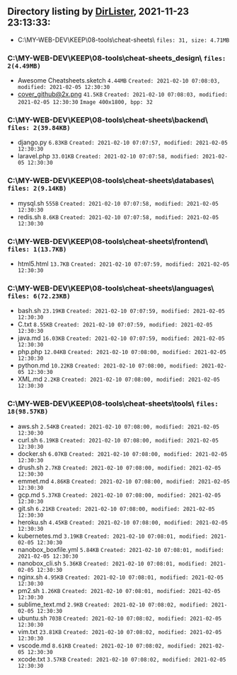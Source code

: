 ﻿## Directory listing by [DirLister](https://github.com/SanderSade/DirLister/), 2021-11-23 23:13:33:
* C:\MY-WEB-DEV\KEEP\08-tools\cheat-sheets\ `files: 31, size: 4.71MB`


### C:\MY-WEB-DEV\KEEP\08-tools\cheat-sheets\_design\ `files: 2(4.49MB)`

* Awesome Cheatsheets.sketch `4.44MB` `Created: 2021-02-10 07:08:03, modified: 2021-02-05 12:30:30`
* cover_github@2x.png `41.5KB` `Created: 2021-02-10 07:08:03, modified: 2021-02-05 12:30:30` `Image 400x1800, bpp: 32`


### C:\MY-WEB-DEV\KEEP\08-tools\cheat-sheets\backend\ `files: 2(39.84KB)`

* django.py `6.83KB` `Created: 2021-02-10 07:07:57, modified: 2021-02-05 12:30:30`
* laravel.php `33.01KB` `Created: 2021-02-10 07:07:58, modified: 2021-02-05 12:30:30`


### C:\MY-WEB-DEV\KEEP\08-tools\cheat-sheets\databases\ `files: 2(9.14KB)`

* mysql.sh `555B` `Created: 2021-02-10 07:07:58, modified: 2021-02-05 12:30:30`
* redis.sh `8.6KB` `Created: 2021-02-10 07:07:58, modified: 2021-02-05 12:30:30`


### C:\MY-WEB-DEV\KEEP\08-tools\cheat-sheets\frontend\ `files: 1(13.7KB)`

* html5.html `13.7KB` `Created: 2021-02-10 07:07:59, modified: 2021-02-05 12:30:30`


### C:\MY-WEB-DEV\KEEP\08-tools\cheat-sheets\languages\ `files: 6(72.23KB)`

* bash.sh `23.19KB` `Created: 2021-02-10 07:07:59, modified: 2021-02-05 12:30:30`
* C.txt `8.55KB` `Created: 2021-02-10 07:07:59, modified: 2021-02-05 12:30:30`
* java.md `16.03KB` `Created: 2021-02-10 07:07:59, modified: 2021-02-05 12:30:30`
* php.php `12.04KB` `Created: 2021-02-10 07:08:00, modified: 2021-02-05 12:30:30`
* python.md `10.22KB` `Created: 2021-02-10 07:08:00, modified: 2021-02-05 12:30:30`
* XML.md `2.2KB` `Created: 2021-02-10 07:08:00, modified: 2021-02-05 12:30:30`


### C:\MY-WEB-DEV\KEEP\08-tools\cheat-sheets\tools\ `files: 18(98.57KB)`

* aws.sh `2.54KB` `Created: 2021-02-10 07:08:00, modified: 2021-02-05 12:30:30`
* curl.sh `6.19KB` `Created: 2021-02-10 07:08:00, modified: 2021-02-05 12:30:30`
* docker.sh `6.07KB` `Created: 2021-02-10 07:08:00, modified: 2021-02-05 12:30:30`
* drush.sh `2.7KB` `Created: 2021-02-10 07:08:00, modified: 2021-02-05 12:30:30`
* emmet.md `4.86KB` `Created: 2021-02-10 07:08:00, modified: 2021-02-05 12:30:30`
* gcp.md `5.37KB` `Created: 2021-02-10 07:08:00, modified: 2021-02-05 12:30:30`
* git.sh `6.21KB` `Created: 2021-02-10 07:08:00, modified: 2021-02-05 12:30:30`
* heroku.sh `4.45KB` `Created: 2021-02-10 07:08:00, modified: 2021-02-05 12:30:30`
* kubernetes.md `3.19KB` `Created: 2021-02-10 07:08:01, modified: 2021-02-05 12:30:30`
* nanobox_boxfile.yml `5.84KB` `Created: 2021-02-10 07:08:01, modified: 2021-02-05 12:30:30`
* nanobox_cli.sh `5.36KB` `Created: 2021-02-10 07:08:01, modified: 2021-02-05 12:30:30`
* nginx.sh `4.95KB` `Created: 2021-02-10 07:08:01, modified: 2021-02-05 12:30:30`
* pm2.sh `1.26KB` `Created: 2021-02-10 07:08:01, modified: 2021-02-05 12:30:30`
* sublime_text.md `2.9KB` `Created: 2021-02-10 07:08:02, modified: 2021-02-05 12:30:30`
* ubuntu.sh `703B` `Created: 2021-02-10 07:08:02, modified: 2021-02-05 12:30:30`
* vim.txt `23.81KB` `Created: 2021-02-10 07:08:02, modified: 2021-02-05 12:30:30`
* vscode.md `8.61KB` `Created: 2021-02-10 07:08:02, modified: 2021-02-05 12:30:30`
* xcode.txt `3.57KB` `Created: 2021-02-10 07:08:02, modified: 2021-02-05 12:30:30`
